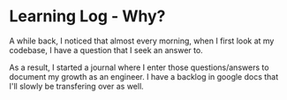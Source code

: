 # Learning Log - Why?

A while back, I noticed that almost every morning, when I first look at my codebase, I have a question that I seek an answer to. 

As a result, I started a journal where I enter those questions/answers to document my growth as an engineer. I have a backlog in google docs that I'll slowly be transfering over as well. 